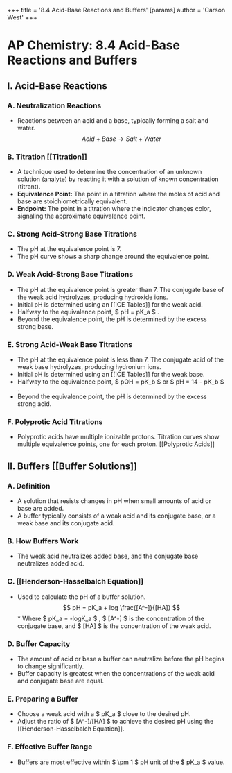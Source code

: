 +++
 title = '8.4 Acid-Base Reactions and Buffers'
[params]
	author = 'Carson West'
+++
# AP Chemistry: 8.4 Acid-Base Reactions and Buffers

## I. Acid-Base Reactions

### A. Neutralization Reactions
*   Reactions between an acid and a base, typically forming a salt and water.
 $$ Acid + Base \rightarrow Salt + Water $$  
### B. Titration [[Titration]]
*   A technique used to determine the concentration of an unknown solution (analyte) by reacting it with a solution of known concentration (titrant).
*   **Equivalence Point:** The point in a titration where the moles of acid and base are stoichiometrically equivalent.
*   **Endpoint:** The point in a titration where the indicator changes color, signaling the approximate equivalence point.

### C. Strong Acid-Strong Base Titrations
*   The pH at the equivalence point is 7.
*   The pH curve shows a sharp change around the equivalence point.

### D. Weak Acid-Strong Base Titrations
*   The pH at the equivalence point is greater than 7. The conjugate base of the weak acid hydrolyzes, producing hydroxide ions.
*   Initial pH is determined using an [[ICE Tables]] for the weak acid.
*   Halfway to the equivalence point,  $ pH = pK_a $  .
*   Beyond the equivalence point, the pH is determined by the excess strong base.

### E. Strong Acid-Weak Base Titrations
*   The pH at the equivalence point is less than 7. The conjugate acid of the weak base hydrolyzes, producing hydronium ions.
*   Initial pH is determined using an [[ICE Tables]] for the weak base.
*   Halfway to the equivalence point,  $ pOH = pK_b $  or  $ pH = 14 - pK_b $ .
*   Beyond the equivalence point, the pH is determined by the excess strong acid.

### F. Polyprotic Acid Titrations
*   Polyprotic acids have multiple ionizable protons. Titration curves show multiple equivalence points, one for each proton. [[Polyprotic Acids]]

## II. Buffers [[Buffer Solutions]]

### A. Definition
*   A solution that resists changes in pH when small amounts of acid or base are added.
*   A buffer typically consists of a weak acid and its conjugate base, or a weak base and its conjugate acid.

### B. How Buffers Work
*   The weak acid neutralizes added base, and the conjugate base neutralizes added acid.

### C. [[Henderson-Hasselbalch Equation]]
*   Used to calculate the pH of a buffer solution.
 $$ pH = pK_a + log \frac{[A^-]}{[HA]} $$      *   Where  $ pK_a = -logK_a $ ,  $ [A^-] $  is the concentration of the conjugate base, and  $ [HA] $  is the concentration of the weak acid.

### D. Buffer Capacity
*   The amount of acid or base a buffer can neutralize before the pH begins to change significantly.
*   Buffer capacity is greatest when the concentrations of the weak acid and conjugate base are equal.

### E. Preparing a Buffer
*   Choose a weak acid with a  $ pK_a $  close to the desired pH.
*   Adjust the ratio of  $ [A^-]/[HA] $  to achieve the desired pH using the [[Henderson-Hasselbalch Equation]].

### F. Effective Buffer Range
*   Buffers are most effective within  $ \pm 1 $  pH unit of the  $ pK_a $  value.
